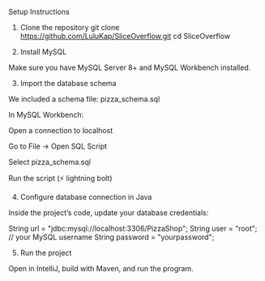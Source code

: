 Setup Instructions
1. Clone the repository
git clone https://github.com/LuluKap/SliceOverflow.git
cd SliceOverflow

2. Install MySQL

Make sure you have MySQL Server 8+ and MySQL Workbench installed.

3. Import the database schema

We included a schema file: pizza_schema.sql

In MySQL Workbench:

Open a connection to localhost

Go to File → Open SQL Script

Select pizza_schema.sql

Run the script (⚡ lightning bolt)

4. Configure database connection in Java

Inside the project’s code, update your database credentials:

String url = "jdbc:mysql://localhost:3306/PizzaShop";
String user = "root";      // your MySQL username
String password = "yourpassword"; 

5. Run the project

Open in IntelliJ, build with Maven, and run the program.
